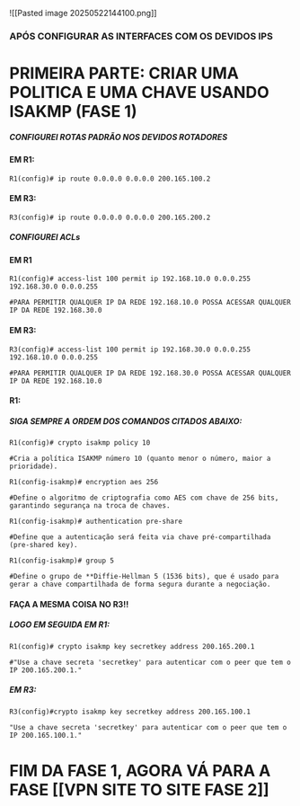 
![[Pasted image 20250522144100.png]]



### APÓS CONFIGURAR AS INTERFACES COM OS DEVIDOS IPS

# PRIMEIRA PARTE: CRIAR UMA POLITICA E UMA CHAVE USANDO ISAKMP (FASE 1)

##### CONFIGUREI ROTAS PADRÃO NOS DEVIDOS ROTADORES
#### EM R1:

```
R1(config)# ip route 0.0.0.0 0.0.0.0 200.165.100.2
```

#### EM R3:

```
R3(config)# ip route 0.0.0.0 0.0.0.0 200.165.200.2
```


##### CONFIGUREI ACLs 
#### EM R1

```
R1(config)# access-list 100 permit ip 192.168.10.0 0.0.0.255 192.168.30.0 0.0.0.255 

#PARA PERMITIR QUALQUER IP DA REDE 192.168.10.0 POSSA ACESSAR QUALQUER IP DA REDE 192.168.30.0
```

#### EM R3:

```
R3(config)# access-list 100 permit ip 192.168.30.0 0.0.0.255 192.168.10.0 0.0.0.255

#PARA PERMITIR QUALQUER IP DA REDE 192.168.30.0 POSSA ACESSAR QUALQUER IP DA REDE 192.168.10.0
```


#### R1:

##### SIGA SEMPRE A ORDEM DOS COMANDOS CITADOS ABAIXO:

```
R1(config)# crypto isakmp policy 10

#Cria a política ISAKMP número 10 (quanto menor o número, maior a prioridade).
```

```
R1(config-isakmp)# encryption aes 256

#Define o algoritmo de criptografia como AES com chave de 256 bits, garantindo segurança na troca de chaves.
```

```
R1(config-isakmp)# authentication pre-share

#Define que a autenticação será feita via chave pré-compartilhada (pre-shared key).
```

```
R1(config-isakmp)# group 5

#Define o grupo de **Diffie-Hellman 5 (1536 bits), que é usado para gerar a chave compartilhada de forma segura durante a negociação.
```

#### FAÇA A MESMA COISA NO R3!!

##### LOGO EM SEGUIDA EM R1:

```
R1(config)# crypto isakmp key secretkey address 200.165.200.1

#"Use a chave secreta 'secretkey' para autenticar com o peer que tem o IP 200.165.200.1."
```

##### EM R3:

```
R3(config)#crypto isakmp key secretkey address 200.165.100.1

"Use a chave secreta 'secretkey' para autenticar com o peer que tem o IP 200.165.100.1."
```

# FIM DA FASE 1, AGORA VÁ PARA A FASE [[VPN SITE TO SITE FASE 2]]




